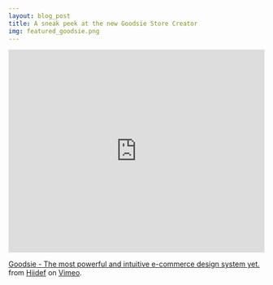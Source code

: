 ```yaml
---
layout: blog_post
title: A sneak peek at the new Goodsie Store Creator
img: featured_goodsie.png
---
```


<!-- more -->

<iframe src="http://player.vimeo.com/video/61216449?portrait=0" width="100%" height="400" frameborder="0"></iframe>

[Goodsie - The most powerful and intuitive e-commerce design system yet.](http://vimeo.com/61216449) from [Hiidef](http://vimeo.com/hiidef) on [Vimeo](http://vimeo.com).
